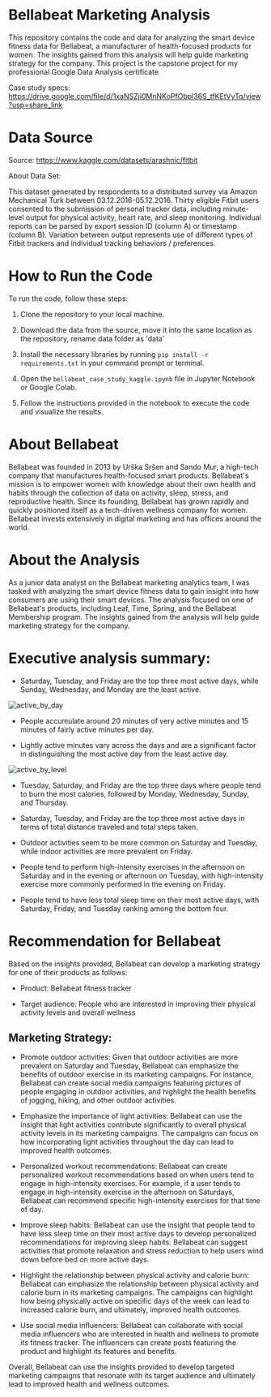 # Bellabeat Marketing Analysis

This repository contains the code and data for analyzing the smart device fitness data for Bellabeat, a manufacturer of health-focused products for women. The insights gained from this analysis will help guide marketing strategy for the company. This project is the capstone project for my professional Google Data Analysis certificate

Case study specs: https://drive.google.com/file/d/1xaNSZji0MnNKoPfObpl36S_tfKEtVyTq/view?usp=share_link

# Data Source

Source: https://www.kaggle.com/datasets/arashnic/fitbit

About Data Set: 

This dataset generated by respondents to a distributed survey via Amazon Mechanical Turk between 03.12.2016-05.12.2016. Thirty eligible Fitbit users consented to the submission of personal tracker data, including minute-level output for physical activity, heart rate, and sleep monitoring. Individual reports can be parsed by export session ID (column A) or timestamp (column B). Variation between output represents use of different types of Fitbit trackers and individual tracking behaviors / preferences.

# How to Run the Code

To run the code, follow these steps:

1. Clone the repository to your local machine.

2. Download the data from the source, move it into the same location as the repository, rename data folder as 'data'

3. Install the necessary libraries by running `pip install -r requirements.txt` in your command prompt or terminal.

4. Open the `bellabeat_case_study_kaggle.ipynb` file in Jupyter Notebook or Google Colab.

5. Follow the instructions provided in the notebook to execute the code and visualize the results.

# About Bellabeat
Bellabeat was founded in 2013 by Urška Sršen and Sando Mur, a high-tech company that manufactures health-focused smart products. Bellabeat's mission is to empower women with knowledge about their own health and habits through the collection of data on activity, sleep, stress, and reproductive health. Since its founding, Bellabeat has grown rapidly and quickly positioned itself as a tech-driven wellness company for women. Bellabeat invests extensively in digital marketing and has offices around the world.

# About the Analysis
As a junior data analyst on the Bellabeat marketing analytics team, I was tasked with analyzing the smart device fitness data to gain insight into how consumers are using their smart devices. The analysis focused on one of Bellabeat's products, including Leaf, Time, Spring, and the Bellabeat Membership program. The insights gained from the analysis will help guide marketing strategy for the company.

# Executive analysis summary:

- Saturday, Tuesday, and Friday are the top three most active days, while Sunday, Wednesday, and Monday are the least active.

![active_by_day](https://github.com/qvunguyen/google_data_analyst_capstone/blob/main/plots/avg_active_minutes_vs_sedentary_by_day.png?raw=true)

- People accumulate around 20 minutes of very active minutes and 15 minutes of fairly active minutes per day.

- Lightly active minutes vary across the days and are a significant factor in distinguishing the most active day from the least active day.

![active_by_level](https://github.com/qvunguyen/google_data_analyst_capstone/blob/main/plots/avg_active_minutes_by_level.png?raw=true)

- Tuesday, Saturday, and Friday are the top three days where people tend to burn the most calories, followed by Monday, Wednesday, Sunday, and Thursday.

- Saturday, Tuesday, and Friday are the top three most active days in terms of total distance traveled and total steps taken.

- Outdoor activities seem to be more common on Saturday and Tuesday, while indoor activities are more prevalent on Friday.

- People tend to perform high-intensity exercises in the afternoon on Saturday and in the evening or afternoon on Tuesday, with high-intensity exercise more commonly performed in the evening on Friday.

- People tend to have less total sleep time on their most active days, with Saturday, Friday, and Tuesday ranking among the bottom four.


# Recommendation for Bellabeat

Based on the insights provided, Bellabeat can develop a marketing strategy for one of their products as follows:

- Product: Bellabeat fitness tracker

- Target audience: People who are interested in improving their physical activity levels and overall wellness

## Marketing Strategy:

- Promote outdoor activities: Given that outdoor activities are more prevalent on Saturday and Tuesday, Bellabeat can emphasize the benefits of outdoor exercise in its marketing campaigns. For instance, Bellabeat can create social media campaigns featuring pictures of people engaging in outdoor activities, and highlight the health benefits of jogging, hiking, and other outdoor activities.

- Emphasize the importance of light activities: Bellabeat can use the insight that light activities contribute significantly to overall physical activity levels in its marketing campaigns. The campaigns can focus on how incorporating light activities throughout the day can lead to improved health outcomes.

- Personalized workout recommendations: Bellabeat can create personalized workout recommendations based on when users tend to engage in high-intensity exercises. For example, if a user tends to engage in high-intensity exercise in the afternoon on Saturdays, Bellabeat can recommend specific high-intensity exercises for that time of day.

- Improve sleep habits: Bellabeat can use the insight that people tend to have less sleep time on their most active days to develop personalized recommendations for improving sleep habits. Bellabeat can suggest activities that promote relaxation and stress reduction to help users wind down before bed on more active days.

- Highlight the relationship between physical activity and calorie burn: Bellabeat can emphasize the relationship between physical activity and calorie burn in its marketing campaigns. The campaigns can highlight how being physically active on specific days of the week can lead to increased calorie burn, and ultimately, improved health outcomes.

- Use social media influencers: Bellabeat can collaborate with social media influencers who are interested in health and wellness to promote its fitness tracker. The influencers can create posts featuring the product and highlight its features and benefits.

Overall, Bellabeat can use the insights provided to develop targeted marketing campaigns that resonate with its target audience and ultimately lead to improved health and wellness outcomes.
